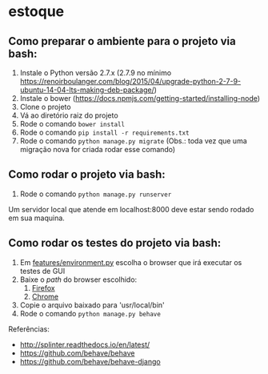 # estoque

## Como preparar o ambiente para o projeto via bash:
1. Instale o Python versão 2.7.x (2.7.9 no mínimo https://renoirboulanger.com/blog/2015/04/upgrade-python-2-7-9-ubuntu-14-04-lts-making-deb-package/)
1. Instale o bower (https://docs.npmjs.com/getting-started/installing-node)
1. Clone o projeto
1. Vá ao diretório raiz do projeto
1. Rode o comando `bower install`
1. Rode o comando `pip install -r requirements.txt`
1. Rode o comando `python manage.py migrate` (Obs.: toda vez que uma migração nova for criada rodar esse comando)

## Como rodar o projeto via bash:
1. Rode o comando `python manage.py runserver`

Um servidor local que atende em localhost:8000 deve estar sendo rodado em sua maquina.

## Como rodar os testes do projeto via bash:
1. Em [features/environment.py](/features/environment.py) escolha o browser que irá executar os testes de GUI
2. Baixe o *path* do browser escolhido:
    1. [Firefox](https://github.com/mozilla/geckodriver/releases)
    2. [Chrome](https://chromedriver.storage.googleapis.com/index.html?path=2.29/)
3. Copie o arquivo baixado para 'usr/local/bin'
4. Rode o comando `python manage.py behave`

Referências:

- http://splinter.readthedocs.io/en/latest/
- https://github.com/behave/behave
- https://github.com/behave/behave-django
